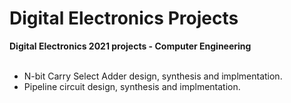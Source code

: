 # Digital Electronics Projects

**Digital Electronics 2021 projects - Computer Engineering**
<br><br>
* N-bit Carry Select Adder design, synthesis and implmentation.
* Pipeline circuit design, synthesis and implmentation.
